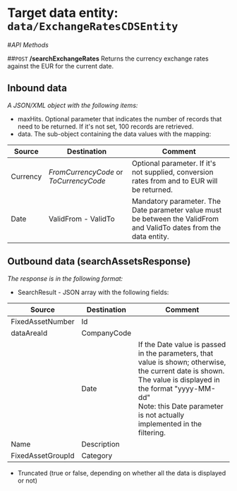# Target data entity: `data/ExchangeRatesCDSEntity`

#_API Methods_

##`POST` **/searchExchangeRates**
Returns the currency exchange rates against the EUR for the current date.

## Inbound data

_A JSON/XML object with the following items:_
- maxHits. Optional parameter that indicates the number of records that need to be returned. If it's not set, 100 records are retrieved.
- data. The sub-object containing the data values with the mapping:

| Source | Destination | Comment |
|--|--|--|
| Currency | _FromCurrencyCode_ or _ToCurrencyCode_| Optional parameter. If it's not supplied, conversion rates from and to EUR will be returned. |
| Date | ValidFrom - ValidTo | Mandatory parameter. The Date parameter value must be between the ValidFrom and ValidTo dates from the data entity. |

## Outbound data (searchAssetsResponse)
_The response is in the following format:_
- SearchResult - JSON array with the following fields:

| Source | Destination | Comment |
|--|--|--|
| FixedAssetNumber | Id| |
| dataAreaId | CompanyCode |
| | Date | If the Date value is passed in the parameters, that value is shown; otherwise, the current date is shown. The value is displayed in the format "yyyy-MM-dd"<br />Note: this Date parameter is not actually implemented in the filtering. | 
| Name| Description | |
| FixedAssetGroupId | Category | |
- Truncated (true or false, depending on whether all the data is displayed or not)

